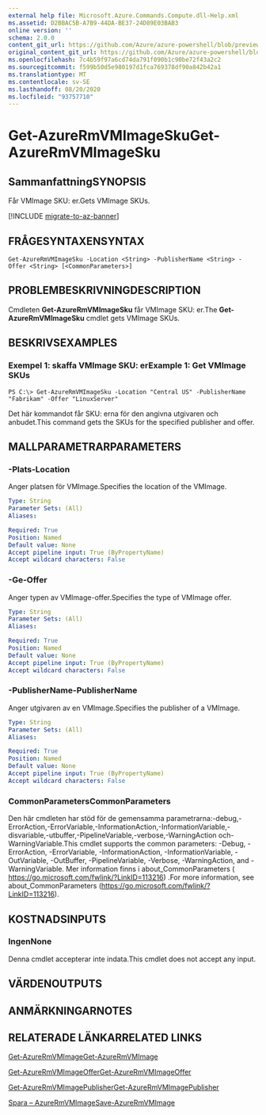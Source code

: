 ```yaml
---
external help file: Microsoft.Azure.Commands.Compute.dll-Help.xml
ms.assetid: D2BBAC5B-A7B9-44DA-BE37-24D89E03BAB3
online version: ''
schema: 2.0.0
content_git_url: https://github.com/Azure/azure-powershell/blob/preview/src/ResourceManager/Compute/Stack/Commands.Compute/help/Get-AzureRmVMImageSku.md
original_content_git_url: https://github.com/Azure/azure-powershell/blob/preview/src/ResourceManager/Compute/Stack/Commands.Compute/help/Get-AzureRmVMImageSku.md
ms.openlocfilehash: 7c4b59f97a6cd74da791f090b1c90be72f43a2c2
ms.sourcegitcommit: f599b50d5e980197d1fca769378df90a842b42a1
ms.translationtype: MT
ms.contentlocale: sv-SE
ms.lasthandoff: 08/20/2020
ms.locfileid: "93757710"
---
```

# <span data-ttu-id="7277f-101">Get-AzureRmVMImageSku</span><span class="sxs-lookup"><span data-stu-id="7277f-101">Get-AzureRmVMImageSku</span></span>

## <span data-ttu-id="7277f-102">Sammanfattning</span><span class="sxs-lookup"><span data-stu-id="7277f-102">SYNOPSIS</span></span>
<span data-ttu-id="7277f-103">Får VMImage SKU: er.</span><span class="sxs-lookup"><span data-stu-id="7277f-103">Gets VMImage SKUs.</span></span>

[!INCLUDE [migrate-to-az-banner](../../includes/migrate-to-az-banner.md)]

## <span data-ttu-id="7277f-104">FRÅGESYNTAXEN</span><span class="sxs-lookup"><span data-stu-id="7277f-104">SYNTAX</span></span>

```
Get-AzureRmVMImageSku -Location <String> -PublisherName <String> -Offer <String> [<CommonParameters>]
```

## <span data-ttu-id="7277f-105">PROBLEMBESKRIVNING</span><span class="sxs-lookup"><span data-stu-id="7277f-105">DESCRIPTION</span></span>
<span data-ttu-id="7277f-106">Cmdleten **Get-AzureRmVMImageSku** får VMImage SKU: er.</span><span class="sxs-lookup"><span data-stu-id="7277f-106">The **Get-AzureRmVMImageSku** cmdlet gets VMImage SKUs.</span></span>

## <span data-ttu-id="7277f-107">BESKRIVS</span><span class="sxs-lookup"><span data-stu-id="7277f-107">EXAMPLES</span></span>

### <span data-ttu-id="7277f-108">Exempel 1: skaffa VMImage SKU: er</span><span class="sxs-lookup"><span data-stu-id="7277f-108">Example 1: Get VMImage SKUs</span></span>
```
PS C:\> Get-AzureRmVMImageSku -Location "Central US" -PublisherName "Fabrikam" -Offer "LinuxServer"
```

<span data-ttu-id="7277f-109">Det här kommandot får SKU: erna för den angivna utgivaren och anbudet.</span><span class="sxs-lookup"><span data-stu-id="7277f-109">This command gets the SKUs for the specified publisher and offer.</span></span>

## <span data-ttu-id="7277f-110">MALLPARAMETRAR</span><span class="sxs-lookup"><span data-stu-id="7277f-110">PARAMETERS</span></span>

### <span data-ttu-id="7277f-111">-Plats</span><span class="sxs-lookup"><span data-stu-id="7277f-111">-Location</span></span>
<span data-ttu-id="7277f-112">Anger platsen för VMImage.</span><span class="sxs-lookup"><span data-stu-id="7277f-112">Specifies the location of the VMImage.</span></span>

```yaml
Type: String
Parameter Sets: (All)
Aliases: 

Required: True
Position: Named
Default value: None
Accept pipeline input: True (ByPropertyName)
Accept wildcard characters: False
```

### <span data-ttu-id="7277f-113">-Ge</span><span class="sxs-lookup"><span data-stu-id="7277f-113">-Offer</span></span>
<span data-ttu-id="7277f-114">Anger typen av VMImage-offer.</span><span class="sxs-lookup"><span data-stu-id="7277f-114">Specifies the type of VMImage offer.</span></span>

```yaml
Type: String
Parameter Sets: (All)
Aliases: 

Required: True
Position: Named
Default value: None
Accept pipeline input: True (ByPropertyName)
Accept wildcard characters: False
```

### <span data-ttu-id="7277f-115">-PublisherName</span><span class="sxs-lookup"><span data-stu-id="7277f-115">-PublisherName</span></span>
<span data-ttu-id="7277f-116">Anger utgivaren av en VMImage.</span><span class="sxs-lookup"><span data-stu-id="7277f-116">Specifies the publisher of a VMImage.</span></span>

```yaml
Type: String
Parameter Sets: (All)
Aliases: 

Required: True
Position: Named
Default value: None
Accept pipeline input: True (ByPropertyName)
Accept wildcard characters: False
```

### <span data-ttu-id="7277f-117">CommonParameters</span><span class="sxs-lookup"><span data-stu-id="7277f-117">CommonParameters</span></span>
<span data-ttu-id="7277f-118">Den här cmdleten har stöd för de gemensamma parametrarna:-debug,-ErrorAction,-ErrorVariable,-InformationAction,-InformationVariable,-disvariable,-utbuffer,-PipelineVariable,-verbose,-WarningAction och-WarningVariable.</span><span class="sxs-lookup"><span data-stu-id="7277f-118">This cmdlet supports the common parameters: -Debug, -ErrorAction, -ErrorVariable, -InformationAction, -InformationVariable, -OutVariable, -OutBuffer, -PipelineVariable, -Verbose, -WarningAction, and -WarningVariable.</span></span> <span data-ttu-id="7277f-119">Mer information finns i about_CommonParameters ( https://go.microsoft.com/fwlink/?LinkID=113216) .</span><span class="sxs-lookup"><span data-stu-id="7277f-119">For more information, see about_CommonParameters (https://go.microsoft.com/fwlink/?LinkID=113216).</span></span>

## <span data-ttu-id="7277f-120">KOSTNADS</span><span class="sxs-lookup"><span data-stu-id="7277f-120">INPUTS</span></span>

### <span data-ttu-id="7277f-121">Ingen</span><span class="sxs-lookup"><span data-stu-id="7277f-121">None</span></span>
<span data-ttu-id="7277f-122">Denna cmdlet accepterar inte indata.</span><span class="sxs-lookup"><span data-stu-id="7277f-122">This cmdlet does not accept any input.</span></span>

## <span data-ttu-id="7277f-123">VÄRDEN</span><span class="sxs-lookup"><span data-stu-id="7277f-123">OUTPUTS</span></span>

## <span data-ttu-id="7277f-124">ANMÄRKNINGAR</span><span class="sxs-lookup"><span data-stu-id="7277f-124">NOTES</span></span>

## <span data-ttu-id="7277f-125">RELATERADE LÄNKAR</span><span class="sxs-lookup"><span data-stu-id="7277f-125">RELATED LINKS</span></span>

[<span data-ttu-id="7277f-126">Get-AzureRmVMImage</span><span class="sxs-lookup"><span data-stu-id="7277f-126">Get-AzureRmVMImage</span></span>](./Get-AzureRmVMImage.md)

[<span data-ttu-id="7277f-127">Get-AzureRmVMImageOffer</span><span class="sxs-lookup"><span data-stu-id="7277f-127">Get-AzureRmVMImageOffer</span></span>](./Get-AzureRmVMImageOffer.md)

[<span data-ttu-id="7277f-128">Get-AzureRmVMImagePublisher</span><span class="sxs-lookup"><span data-stu-id="7277f-128">Get-AzureRmVMImagePublisher</span></span>](./Get-AzureRmVMImagePublisher.md)

[<span data-ttu-id="7277f-129">Spara – AzureRmVMImage</span><span class="sxs-lookup"><span data-stu-id="7277f-129">Save-AzureRmVMImage</span></span>](./Save-AzureRmVMImage.md)



